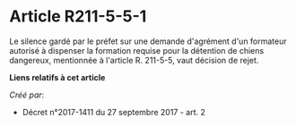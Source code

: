 # Article R211-5-5-1

Le silence gardé par le préfet sur une demande d'agrément d'un formateur autorisé à dispenser la formation requise pour la
détention de chiens dangereux, mentionnée à l'article R. 211-5-5, vaut décision de rejet.

**Liens relatifs à cet article**

_Créé par_:

  - Décret n°2017-1411 du 27 septembre 2017 - art. 2
